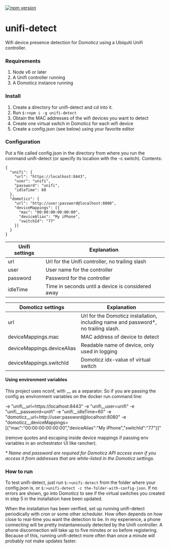 [![npm version](https://badge.fury.io/js/unifi-detect.svg)](https://badge.fury.io/js/unifi-detect)

# unifi-detect

Wifi device presence detection for Domoticz using a Ubiquiti Unifi controller.

### Requirements

1. Node v6 or later
2. A Unifi controller running
3. A Domoticz instance running

### Install

1. Create a directory for unifi-detect and cd into it.
2. Run `$:>npm i -g unifi-detect`
3. Obtain the MAC addresses of the wifi devices you want to detect
4. Create one virtual switch in Domoticz for each wifi device
5. Create a config.json (see below) using your favorite editor

### Configuration

Put a file called config.json in the directory from where you run the command unifi-detect (or specify its location with the -c switch). Contents:

```
{
  "unifi": {
    "url": "https://localhost:8443",
    "user": "unifi",
    "password": "unifi",
    "idleTime": 60
  },
  "domoticz": {
    "url": "http://user:password@localhost:8080",
    "deviceMappings": [{
      "mac": "00:00:00:00:00:00",
      "deviceAlias": "My iPhone",
      "switchId": "77"
    }]
  }
}
```

| Unifi settings | Explanation |
| ------|-|
| url | Url for the Unifi controller, no trailing slash |
| user | User name for the controller |
| password | Password for the controller |
| idleTime | Time in seconds until a device is considered away |

| Domoticz settings | Explanation |
| -------- |-|
| url | Url for the Domoticz installation, including name and password*, no trailing slash. |
| deviceMappings.mac | MAC address of device to detect |
| deviceMappings.deviceAlias | Readable name of device, only used in logging |
| deviceMappings.switchId | Domoticz idx-value of virtual switch |

#### Using environment variables

This project uses nconf, with __ as a separator. So if you are passing the config as environment variables on the docker run command line:

-e "unifi__url=https://localhost:8443"
-e "unifi__user=unifi"
-e "unifi__password=unifi"
-e "unifi__idleTime=60"
-e "domoticz__url=http://user:password@localhost:8080"
-e "domoticz__deviceMappings=[{\"mac\":\"00:00:00:00:00:00\",\"deviceAlias\":\"My iPhone\",\"switchId\":\"77\"}]"

(remove quotes and escaping inside device mappings if passing env variables in an orchestrator UI like rancher).

_* Name and password are required for Domoticz API access even if you access it from addresses that are white-listed in the Domoticz settings._

### How to run

To test unifi-detect, just run `$:>unifi-detect` from the folder where your config.json is, or `$:>unifi-detect -c the-folder-with-config-json`. If no errors are shown, go into Domoticz to see if the virtual switches you created in step 5 in the installation have been updated.

When the installation has been verified, set up running unifi-detect periodically with cron or some other scheduler. How often depends on how close to real-time you want the detection to be. In my experience, a phone connecting will be pretty instantaneously detected by the Unifi controller. A phone disconnection will take up to five minutes or so before registering. Because of this, running unifi-detect more often than once a minute will probably not make updates faster.
